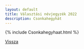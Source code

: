 ```yaml
---
layout: default
title: Választási névjegyzék 2022
description: Csonkahegyhát
---
```


{% include Csonkahegyhaat.html %}

[Vissza](./)